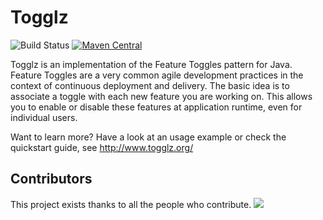 # Togglz
![Build Status](https://github.com/togglz/togglz/workflows/Java%20CI/badge.svg)
[![Maven Central](https://img.shields.io/maven-central/v/org.togglz/togglz-core.svg)](https://maven-badges.herokuapp.com/maven-central/org.togglz/togglz-core)

Togglz is an implementation of the Feature Toggles pattern for Java. Feature Toggles are a very common agile development practices in the context of continuous deployment and delivery. The basic idea is to associate a toggle with each new feature you are working on. This allows you to enable or disable these features at application runtime, even for individual users.

Want to learn more? Have a look at an usage example or check the quickstart guide, see http://www.togglz.org/ 

## Contributors

This project exists thanks to all the people who contribute. 
<a href="../../graphs/contributors"><img src="https://opencollective.com/togglz/contributors.svg?width=890" /></a>
